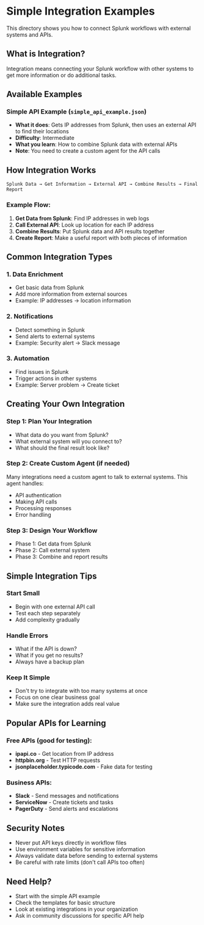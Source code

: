 # Simple Integration Examples

This directory shows you how to connect Splunk workflows with external systems and APIs.

## What is Integration?

Integration means connecting your Splunk workflow with other systems to get more information or do additional tasks.

## Available Examples

### Simple API Example (`simple_api_example.json`)
- **What it does**: Gets IP addresses from Splunk, then uses an external API to find their locations
- **Difficulty**: Intermediate
- **What you learn**: How to combine Splunk data with external APIs
- **Note**: You need to create a custom agent for the API calls

## How Integration Works

```
Splunk Data → Get Information → External API → Combine Results → Final Report
```

### Example Flow:
1. **Get Data from Splunk**: Find IP addresses in web logs
2. **Call External API**: Look up location for each IP address
3. **Combine Results**: Put Splunk data and API results together
4. **Create Report**: Make a useful report with both pieces of information

## Common Integration Types

### 1. Data Enrichment
- Get basic data from Splunk
- Add more information from external sources
- Example: IP addresses → location information

### 2. Notifications
- Detect something in Splunk
- Send alerts to external systems
- Example: Security alert → Slack message

### 3. Automation
- Find issues in Splunk
- Trigger actions in other systems
- Example: Server problem → Create ticket

## Creating Your Own Integration

### Step 1: Plan Your Integration
- What data do you want from Splunk?
- What external system will you connect to?
- What should the final result look like?

### Step 2: Create Custom Agent (if needed)
Many integrations need a custom agent to talk to external systems. This agent handles:
- API authentication
- Making API calls
- Processing responses
- Error handling

### Step 3: Design Your Workflow
- Phase 1: Get data from Splunk
- Phase 2: Call external system
- Phase 3: Combine and report results

## Simple Integration Tips

### Start Small
- Begin with one external API call
- Test each step separately
- Add complexity gradually

### Handle Errors
- What if the API is down?
- What if you get no results?
- Always have a backup plan

### Keep It Simple
- Don't try to integrate with too many systems at once
- Focus on one clear business goal
- Make sure the integration adds real value

## Popular APIs for Learning

### Free APIs (good for testing):
- **ipapi.co** - Get location from IP address
- **httpbin.org** - Test HTTP requests
- **jsonplaceholder.typicode.com** - Fake data for testing

### Business APIs:
- **Slack** - Send messages and notifications
- **ServiceNow** - Create tickets and tasks
- **PagerDuty** - Send alerts and escalations

## Security Notes

- Never put API keys directly in workflow files
- Use environment variables for sensitive information
- Always validate data before sending to external systems
- Be careful with rate limits (don't call APIs too often)

## Need Help?

- Start with the simple API example
- Check the templates for basic structure
- Look at existing integrations in your organization
- Ask in community discussions for specific API help
